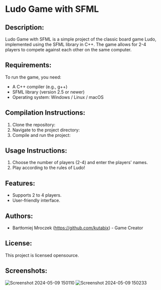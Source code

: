 # Ludo Game with SFML

## Description:

Ludo Game with SFML is a simple project of the classic board game Ludo, implemented using the SFML library in C++. The game allows for 2-4 players to compete against each other on the same computer.

## Requirements:

To run the game, you need:

- A C++ compiler (e.g., g++)
- SFML library (version 2.5 or newer)
- Operating system: Windows / Linux / macOS

## Compilation Instructions:

1. Clone the repository:
2. Navigate to the project directory:
3. Compile and run the project:

## Usage Instructions:

1. Choose the number of players (2-4) and enter the players' names.
2. Play according to the rules of Ludo!

## Features:

- Supports 2 to 4 players.
- User-friendly interface.

## Authors:

- Bartłomiej Mroczek (https://github.com/kutabix) - Game Creator

## License:

This project is licensed opensource.

## Screenshots:

![Screenshot 2024-05-09 150110](https://github.com/Kutabix/Ludo/assets/63909687/4fe8d873-d083-4605-a323-f2dcda8c23e0)
![Screenshot 2024-05-09 150233](https://github.com/Kutabix/Ludo/assets/63909687/196d3e47-d66a-4246-b780-cda1eedbbbde)
